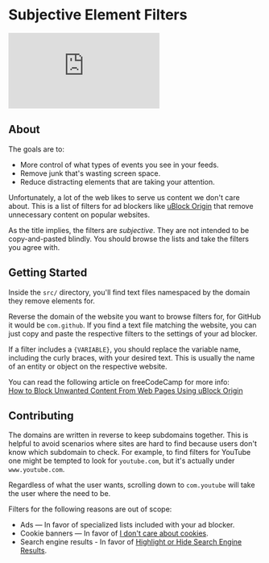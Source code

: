 # Subjective Element Filters
[![Matrix]][matrix-community]

## About
The goals are to:
* More control of what types of events you see in your feeds.
* Remove junk that's wasting screen space.
* Reduce distracting elements that are taking your attention.

Unfortunately, a lot of the web likes to serve us content we don't care about.
This is a list of filters for ad blockers like [uBlock Origin](https://ublockorigin.com/)
that remove unnecessary content on popular websites.

As the title implies, the filters are _subjective_. They are not intended to
be copy-and-pasted blindly. You should browse the lists and take the filters
you agree with.

## Getting Started
Inside the `src/` directory, you'll find text files namespaced by the domain
they remove elements for.

Reverse the domain of the website you want to browse filters for, for GitHub it
would be `com.github`. If you find a text file matching the website, you can
just copy and paste the respective filters to the settings of your ad blocker.

If a filter includes a `{VARIABLE}`, you should replace the variable name,
including the curly braces, with your desired text. This is usually the name of
an entity or object on the respective website.

You can read the following article on freeCodeCamp for more info:  
[How to Block
Unwanted Content From Web Pages Using uBlock Origin](https://www.freecodecamp.org/news/how-to-block-content-from-web-pages-using-ublock-origin/)

## Contributing
The domains are written in reverse to keep subdomains together. This is helpful
to avoid scenarios where sites are hard to find because users don't know which
subdomain to check. For example, to find filters for YouTube one might be
tempted to look for `youtube.com`, but it's actually under `www.youtube.com`.

Regardless of what the user wants, scrolling down to `com.youtube` will take
the user where the need to be.

Filters for the following reasons are out of scope:
* Ads — In favor of specialized lists included with your ad blocker.
* Cookie banners — In favor of [I don't care about cookies](https://www.i-dont-care-about-cookies.eu/).
* Search engine results - In favor of [Highlight or Hide Search Engine Results](https://github.com/pistom/hohser).

[matrix-community]: https://matrix.to/#/!bVaYOBVQxZkGOMpzkc:matrix.org "Matrix Invite"
[Matrix]: https://img.shields.io/matrix/elypia:matrix.org?logo=matrix "Matrix Shield"
